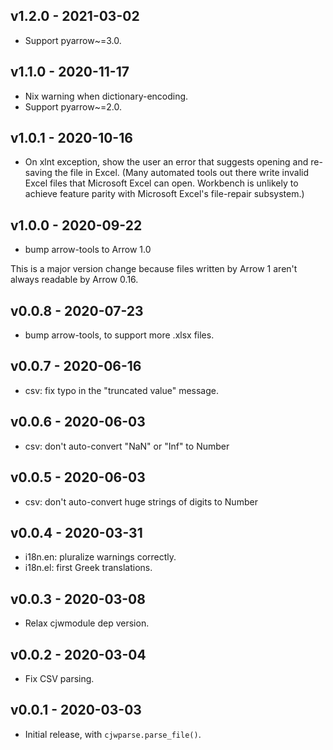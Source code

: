 v1.2.0 - 2021-03-02
-------------------

* Support pyarrow~=3.0.

v1.1.0 - 2020-11-17
-------------------

* Nix warning when dictionary-encoding.
* Support pyarrow~=2.0.

v1.0.1 - 2020-10-16
-------------------

* On xlnt exception, show the user an error that suggests opening and re-saving
  the file in Excel. (Many automated tools out there write invalid Excel files
  that Microsoft Excel can open. Workbench is unlikely to achieve feature parity
  with Microsoft Excel's file-repair subsystem.)

v1.0.0 - 2020-09-22
-------------------

* bump arrow-tools to Arrow 1.0

This is a major version change because files written by Arrow 1 aren't
always readable by Arrow 0.16.

v0.0.8 - 2020-07-23
-------------------

* bump arrow-tools, to support more .xlsx files.

v0.0.7 - 2020-06-16
-------------------

* csv: fix typo in the "truncated value" message.

v0.0.6 - 2020-06-03
-------------------

* csv: don't auto-convert "NaN" or "Inf" to Number

v0.0.5 - 2020-06-03
-------------------

* csv: don't auto-convert huge strings of digits to Number

v0.0.4 - 2020-03-31
-------------------

* i18n.en: pluralize warnings correctly.
* i18n.el: first Greek translations.

v0.0.3 - 2020-03-08
-------------------

* Relax cjwmodule dep version.

v0.0.2 - 2020-03-04
-------------------

* Fix CSV parsing.

v0.0.1 - 2020-03-03
-------------------

* Initial release, with `cjwparse.parse_file()`.
